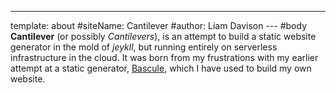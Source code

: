 ---
template: about
#siteName: Cantilever
#author: Liam Davison
--- #body
**Cantilever** (or possibly _Cantilevers_), is an attempt to build a static website generator in the mold of _jeykll_, but running entirely on serverless infrastructure in the cloud. It was born from my frustrations with my earlier attempt at a static generator, [Bascule](https://www.liamjd.org/bascule.html), which I have used to build my own website.